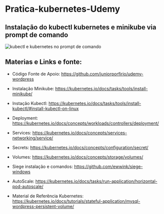 # Pratica-kubernetes-Udemy

## Instalação do kubectl kubernetes e minikube via prompt de comando

![kubectl e kubernetes no prompt de comando](https://user-images.githubusercontent.com/96207587/188328816-d662a44b-5fa3-4bfb-9e37-44e476c8f359.png)

## Materias e Links e fonte: 

- Código Fonte de Apoio: https://github.com/juniorporfirio/udemy-wordpress

- Instalação Minikube:
https://kubernetes.io/docs/tasks/tools/install-minikube/

- Instação Kubectl:
https://kubernetes.io/docs/tasks/tools/install-kubectl/#install-kubectl-on-linux

- Deployment:
https://kubernetes.io/docs/concepts/workloads/controllers/deployment/

- Services:
https://kubernetes.io/docs/concepts/services-networking/service/

- Secrets:
https://kubernetes.io/docs/concepts/configuration/secret/

- Volumes:
https://kubernetes.io/docs/concepts/storage/volumes/

- Siege instalação e comandos:
https://github.com/ewwink/siege-windows

- AutoScale:
https://kubernetes.io/docs/tasks/run-application/horizontal-pod-autoscale/

- Material de Referência Kubernetes:
https://kubernetes.io/docs/tutorials/stateful-application/mysql-wordpress-persistent-volume/
